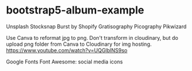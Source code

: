 # bootstrap5-album-example

Unsplash
Stocksnap
Burst by Shopify
Gratisography
Picography
Pikwizard

Use Canva to reformat jpg to png. Don't transform in cloudinary, but do upload png folder from Canva to Cloudinary for img hosting.
https://www.youtube.com/watch?v=UQGlblNS9so

Google Fonts
Font Awesome: social media icons
